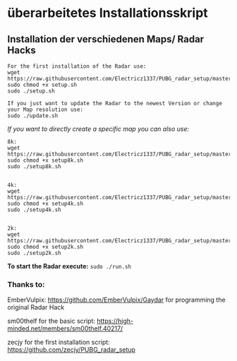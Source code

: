 # überarbeitetes Installationsskript

## Installation der verschiedenen Maps/ Radar Hacks 

```
For the first installation of the Radar use:
wget https://raw.githubusercontent.com/Electricz1337/PUBG_radar_setup/master/setup.sh
sudo chmod +x setup.sh
sudo ./setup.sh

If you just want to update the Radar to the newest Version or change your Map resolution use:
sudo ./update.sh
```

*If you want to directly create a specific map you can also use:*
```
8k:
wget https://raw.githubusercontent.com/Electricz1337/PUBG_radar_setup/master/setup8k.sh
sudo chmod +x setup8k.sh
sudo ./setup8k.sh


4k:
wget https://raw.githubusercontent.com/Electricz1337/PUBG_radar_setup/master/setup4k.sh
sudo chmod +x setup4k.sh
sudo ./setup4k.sh


2k:
wget https://raw.githubusercontent.com/Electricz1337/PUBG_radar_setup/master/setup2k.sh
sudo chmod +x setup2k.sh
sudo ./setup2k.sh
```

**To start the Radar execute:**
`sudo ./run.sh`

### Thanks to:
EmberVulpix: https://github.com/EmberVulpix/Gaydar for programming the original Radar Hack

sm00thelf for the basic script: https://high-minded.net/members/sm00thelf.40217/

zecjy for the first installation script: https://github.com/zecjy/PUBG_radar_setup
